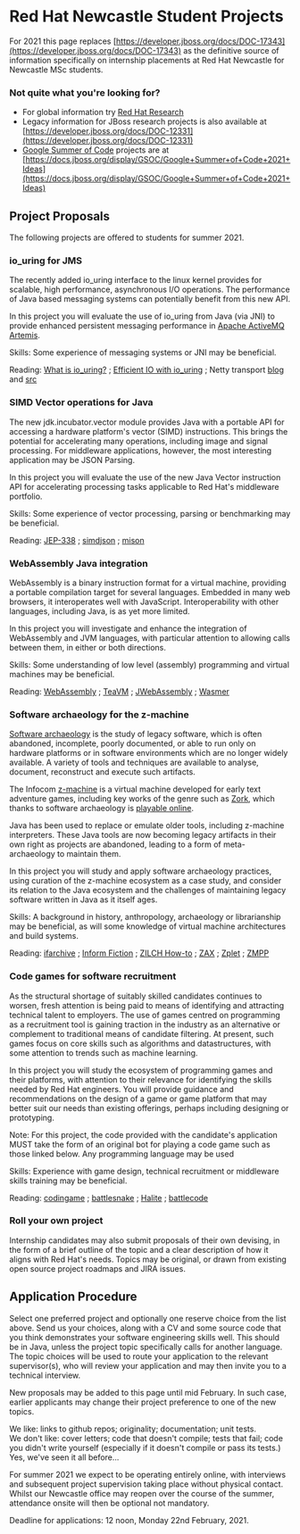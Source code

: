 # Red Hat Newcastle Student Projects

For 2021 this page replaces [https://developer.jboss.org/docs/DOC-17343](https://developer.jboss.org/docs/DOC-17343)
as the definitive source of information specifically on internship placements at Red Hat Newcastle for Newcastle MSc students.

### Not quite what you're looking for?
- For global information try [Red Hat Research](https://research.redhat.com)
- Legacy information for JBoss research projects is also available at
[https://developer.jboss.org/docs/DOC-12331](https://developer.jboss.org/docs/DOC-12331)
- [Google Summer of Code](https://summerofcode.withgoogle.com/) projects are at
  [https://docs.jboss.org/display/GSOC/Google+Summer+of+Code+2021+Ideas](https://docs.jboss.org/display/GSOC/Google+Summer+of+Code+2021+Ideas)

## Project Proposals

The following projects are offered to students for summer 2021.

### io_uring for JMS

The recently added io_uring interface to the linux kernel provides for scalable, high performance, asynchronous I/O operations.
The performance of Java based messaging systems can potentially benefit from this new API. 

In this project you will evaluate the use of io_uring from Java (via JNI) to provide
enhanced persistent messaging performance in
[Apache ActiveMQ Artemis](https://activemq.apache.org/components/artemis/).

Skills: Some experience of messaging systems or JNI may be beneficial.

Reading: 
[What is io_uring?](https://unixism.net/loti/what_is_io_uring.html) ;
[Efficient IO with io_uring](https://kernel.dk/io_uring.pdf) ;
Netty transport
[blog](https://netty.io/news/2020/11/16/io_uring-0-0-1-Final.html) and
[src](https://github.com/netty/netty-incubator-transport-io_uring)

### SIMD Vector operations for Java

The new jdk.incubator.vector module provides Java with a portable API for accessing a hardware platform's vector (SIMD) instructions.
This brings the potential for accelerating many operations, including image and signal processing.
For middleware applications, however, the most interesting application may be JSON Parsing.

In this project you will evaluate the use of the new Java Vector instruction API for accelerating processing tasks applicable to Red Hat's middleware portfolio.

Skills: Some experience of vector processing, parsing or benchmarking may be beneficial.

Reading:
[JEP-338](https://openjdk.java.net/jeps/338) ;
[simdjson](https://github.com/simdjson/simdjson) ;
[mison](https://www.microsoft.com/en-us/research/publication/mison-fast-json-parser-data-analytics/)

### WebAssembly Java integration

WebAssembly is a binary instruction format for a virtual machine, providing a portable compilation target for several languages.
Embedded in many web browsers, it interoperates well with JavaScript. Interoperability with other languages, including Java, is as yet more limited.

In this project you will investigate and enhance the integration of WebAssembly and JVM languages, with particular attention to allowing calls between them, in either or both directions.

Skills: Some understanding of low level (assembly) programming and virtual machines may be beneficial.

Reading:
[WebAssembly](https://webassembly.org/) ;
[TeaVM](http://teavm.org/) ;
[JWebAssembly](https://github.com/i-net-software/JWebAssembly) ;
[Wasmer](https://wasmer.io/)

### Software archaeology for the z-machine

[Software archaeology](https://en.wikipedia.org/wiki/Software_archaeology) is the study of legacy software, which is often abandoned, incomplete, poorly documented, or able to run only on hardware platforms or in software environments which are no longer widely available.
A variety of tools and techniques are available to analyse, document, reconstruct and execute such artifacts.

The Infocom [z-machine](https://en.wikipedia.org/wiki/Z-machine) is a virtual machine developed for early text adventure games,
including key works of the genre such as [Zork](https://www.technologyreview.com/2017/08/22/149560/the-enduring-legacy-of-zork/), which thanks to software archaeology is [playable online](http://textadventures.co.uk/games/view/5zyoqrsugeopel3ffhz_vq/zork).

Java has been used to replace or emulate older tools, including z-machine interpreters.
These Java tools are now becoming legacy artifacts in their own right as projects are abandoned, leading to a form of meta-archaeology to maintain them.

In this project you will study and apply software archaeology practices, using curation of the z-machine ecosystem as a case study,
and consider its relation to the Java ecosystem and the challenges of maintaining legacy software written in Java as it itself ages.

Skills: A background in history, anthropology, archaeology or librarianship may be beneficial, as will some knowledge of virtual machine architectures and build systems.

Reading:
[ifarchive](https://ifarchive.org/) ;
[Inform Fiction](https://inform-fiction.org/) ;
[ZILCH How-to](https://github.com/ZoBoRf/ZILCH-How-to) ;
[ZAX](https://github.com/mattkimmel/zax) ;
[Zplet](https://github.com/XelaRellum/ZPlet) ;
[ZMPP](https://github.com/wandora-team/zmpp-wandora)

### Code games for software recruitment

As the structural shortage of suitably skilled candidates continues to worsen, fresh attention is being paid to means of identifying and attracting technical talent to employers.
The use of games centred on programming as a recruitment tool is gaining traction in the industry as an alternative or complement to traditional means of candidate filtering.
At present, such games focus on core skills such as algorithms and datastructures, with some attention to trends such as machine learning.

In this project you will study the ecosystem of programming games and their platforms, with attention to their relevance for identifying the skills needed by Red Hat engineers.
You will provide guidance and recommendations on the design of a game or game platform that may better suit our needs than existing offerings, perhaps including designing or prototyping.

Note: For this project, the code provided with the candidate's application MUST take the form of an original bot for playing a code game such as those linked below. Any programming language may be used 

Skills: Experience with game design, technical recruitment or middleware skills training may be beneficial.

Reading:
[codingame](https://www.codingame.com/) ;
[battlesnake](https://play.battlesnake.com/) ;
[Halite](https://halite.io/) ;
[battlecode](https://battlecode.org/)

### Roll your own project

Internship candidates may also submit proposals of their own devising, in the form of a brief outline of the topic and a clear description of how it aligns with Red Hat's needs.
Topics may be original, or drawn from existing open source project roadmaps and JIRA issues.

## Application Procedure

Select one preferred project and optionally one reserve choice from the list above.
Send us your choices, along with a CV and some source code that you think demonstrates your software engineering skills well.
This should be in Java, unless the project topic specifically calls for another language.
The topic choices will be used to route your application to the relevant supervisor(s),
who will review your application and may then invite you to a technical interview.

New proposals may be added to this page until mid February.
In such case, earlier applicants may change their project preference to one of the new topics.

We like: links to github repos; originality; documentation; unit tests.  
We don't like: cover letters; code that doesn't compile; tests that fail; code you didn't write yourself (especially if it doesn't compile or pass its tests.)
Yes, we've seen it all before... 

For summer 2021 we expect to be operating entirely online, with interviews and subsequent project supervision taking place without physical contact.
Whilst our Newcastle office may reopen over the course of the summer, attendance onsite will then be optional not mandatory.

Deadline for applications: 12 noon, Monday 22nd February, 2021.
